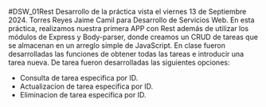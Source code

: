 #DSW_01Rest
Desarrollo de la práctica vista el viernes 13 de Septiembre 2024. Torres Reyes Jaime Camil para Desarrollo de Servicios Web. 
En esta práctica, realizamos nuestra primera APP con Rest además de utilizar los módulos de Express y Body-parser, donde creamos un CRUD de tareas que se almacenan en un arreglo simple de JavaScript. 
En clase fueron desarrolladas las funciones de obtener todas las tareas e introducir una tarea nueva. 
De tarea fueron desarrolladas las siguientes opciones:
  - Consulta de tarea especifica por ID.
  - Actualizacion de tarea especifica por ID.
  - Eliminacion de tarea especifica por ID.
